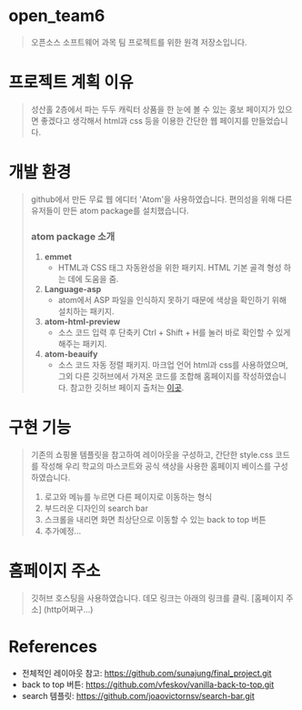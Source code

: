 # open_team6
> 오픈소스 소프트웨어 과목 팀 프로젝트를 위한 원격 저장소입니다.

# 프로젝트 계획 이유
> 성산홀 2층에서 파는 두두 캐릭터 상품을 한 눈에 볼 수 있는 홍보 페이지가 있으면 좋겠다고 생각해서 html과 css 등을 이용한 간단한 웹 페이지를 만들었습니다.


# 개발 환경
> github에서 만든 무료 웹 에디터 'Atom'을 사용하였습니다. 편의성을 위해 다른 유저들이 만든 atom package를 설치했습니다.
> ### atom package 소개
>  1. **emmet**
>     - HTML과 CSS 태그 자동완성을 위한 패키지. HTML 기본 골격 형성 하는 데에 도움을 줌.
>  2. **Language-asp**
>     - atom에서 ASP 파일을 인식하지 못하기 때문에 색상을 확인하기 위해 설치하는 패키지.
>  3. **atom-html-preview**
>     - 소스 코드 입력 후 단축키 Ctrl + Shift + H를 눌러 바로 확인할 수 있게 해주는 패키지.
>  4. **atom-beauify**
>     - 소스 코드 자동 정렬 패키지.
> 마크업 언어 html과 css를 사용하였으며, 그외 다른 깃허브에서 가져온 코드를 조합해 홈페이지를 작성하였습니다. 참고한 깃허브 페이지 출처는 [이곳](#References).

# 구현 기능
> 기존의 쇼핑몰 템플릿을 참고하여 레이아웃을 구성하고, 간단한 style.css 코드를 작성해 우리 학교의 마스코트와 공식 색상을 사용한 홈페이지 베이스를 구성하였습니다.
> 1. 로고와 메뉴를 누르면 다른 페이지로 이동하는 형식
> 2. 부드러운 디자인의 search bar
> 3. 스크롤을 내리면 화면 최상단으로 이동할 수 있는 back to top 버튼
> 4. 추가예정...

# 홈페이지 주소
> 깃허브 호스팅을 사용하였습니다. 데모 링크는 아래의 링크를 클릭.
> [홈페이지 주소] (http어쩌구...)

# References
- 전체적인 레이아웃 참고: https://github.com/sunajung/final_project.git
- back to top 버튼: https://github.com/vfeskov/vanilla-back-to-top.git
- search 템플릿: https://github.com/joaovictornsv/search-bar.git
